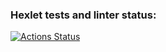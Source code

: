 ### Hexlet tests and linter status:
[![Actions Status](https://github.com/WilDwMe/frontend-project-lvl2/workflows/hexlet-check/badge.svg)](https://github.com/WilDwMe/frontend-project-lvl2/actions)